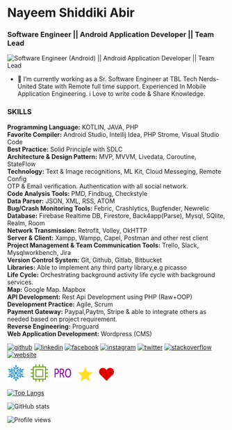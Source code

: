 # Nayeem Shiddiki Abir
### Software Engineer || Android Application Developer || Team Lead
![Software Engineer (Android) || Android Application Developer || Team Lead](https://media-exp1.licdn.com/dms/image/C5116AQFb2XrrHaDIUA/profile-displaybackgroundimage-shrink_350_1400/0/1563555651667?e=1638403200&v=beta&t=bDd_wC-fGRH8zh1HESQscLYGEmZKjBP7aSPKx-cVwYg)


- 🔭 I’m currently working as a Sr. Software Engineer at TBL Tech Nerds- United State with Remote full time support. Experienced In Mobile Application Engineering. i Love to write code & Share Knowledge. 

### SKILLS
**Programming Language:** KOTLIN, JAVA, PHP<br />
**Favorite Compiler:** Android Studio, Intellij Idea, PHP Strome, Visual Studio Code<br />
**Best Practice:** Solid Principle with SDLC<br />
**Architecture & Design Pattern:** MVP, MVVM, Livedata, Coroutine, StateFlow<br />
**Technology:** Text & Image recognitions, ML Kit, Cloud Messeging, Remote Config<br />
OTP & Email verification. Authentication with all social network.<br />
**Code Analysis Tools:**  PMD, Findbug, Checkstyle<br />
**Data Parser:** JSON, XML, RSS, ATOM<br />
**Bug/Crash Monitoring Tools:** Febric, Crashlytics, Bugfender, Newrelic<br />
**Database:** Firebase Realtime DB, Firestore, Back4app(Parse), Mysql, SQlite, Realm, Room<br />
**Network Transmission:** Retrofit, Volley, OkHTTP<br />
**Server & Client:** Xampp, Wampp, Capel, Postman and other rest client<br />
**Project Management & Team Communication Tools:** Trello, Slack, Mysqlworkbench, Jira<br />
**Version Control System:** Git, Github, Gitlab, Bitbucket<br />
**Libraries:** Able to implement any third party library,e.g picasso<br />
**Life Cycle:** Orchestrating background activity life cycle with background services.<br />
**Map:** Google Map. Mapbox<br />
**API Development:** Rest Api Development using PHP (Raw+OOP)<br />
**Development Practice:** Agile, Scrum<br />
**Payment Gateway:** Paypal,Paytm, Stripe & able to integrate others as needed based on project requirement.<br />
**Reverse Engineering:** Proguard<br />
**Web Application Development:** Wordpress (CMS)<br/>

[<img src='https://cdn.jsdelivr.net/npm/simple-icons@3.0.1/icons/github.svg' alt='github' height='40'>](https://github.com/abircse)  [<img src='https://cdn.jsdelivr.net/npm/simple-icons@3.0.1/icons/linkedin.svg' alt='linkedin' height='40'>](https://www.linkedin.com/in/abircoxsbazar/)  [<img src='https://cdn.jsdelivr.net/npm/simple-icons@3.0.1/icons/facebook.svg' alt='facebook' height='40'>](https://www.facebook.com/abircoxsbazar)  [<img src='https://cdn.jsdelivr.net/npm/simple-icons@3.0.1/icons/instagram.svg' alt='instagram' height='40'>](https://www.instagram.com/abircse/)  [<img src='https://cdn.jsdelivr.net/npm/simple-icons@3.0.1/icons/twitter.svg' alt='twitter' height='40'>](https://twitter.com/Ns_abir)  [<img src='https://cdn.jsdelivr.net/npm/simple-icons@3.0.1/icons/stackoverflow.svg' alt='stackoverflow' height='40'>](https://stackoverflow.com/users/nayeem-shiddiki-abir)  [<img src='https://cdn.jsdelivr.net/npm/simple-icons@3.0.1/icons/icloud.svg' alt='website' height='40'>](coxtunes.com)  

<a href='https://archiveprogram.github.com/'><img src='https://raw.githubusercontent.com/acervenky/animated-github-badges/master/assets/acbadge.gif' width='40' height='40'></a> <a href='https://docs.github.com/en/developers'><img src='https://raw.githubusercontent.com/acervenky/animated-github-badges/master/assets/devbadge.gif' width='40' height='40'></a> <a href='https://github.com/pricing'><img src='https://raw.githubusercontent.com/acervenky/animated-github-badges/master/assets/pro.gif' width='40' height='40'></a> <a href='https://stars.github.com/'><img src='https://raw.githubusercontent.com/acervenky/animated-github-badges/master/assets/starbadge.gif' width='35' height='35'></a> <a href='https://docs.github.com/en/github/supporting-the-open-source-community-with-github-sponsors'><img src='https://raw.githubusercontent.com/acervenky/animated-github-badges/master/assets/sponsorbadge.gif' width='35' height='35'></a> 

[![Top Langs](https://github-readme-stats.vercel.app/api/top-langs/?username=abircse)](https://github.com/anuraghazra/github-readme-stats)

![GitHub stats](https://github-readme-stats.vercel.app/api?username=abircse&show_icons=true)  

![Profile views](https://gpvc.arturio.dev/abircse)  
